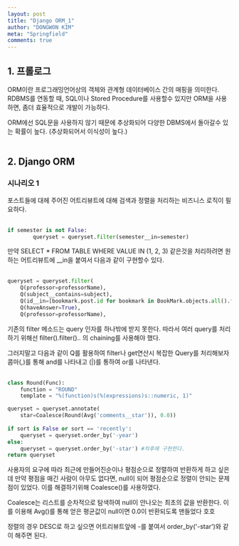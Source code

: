 ```yaml
---
layout: post
title: "Django ORM_1"
author: "DONGWON KIM"
meta: "Springfield"
comments: true
---
```


## 1. 프롤로그
ORM이란 프로그래밍언어상의 객체와 관계형 데이터베이스 간의 매핑을 의미한다.
RDBMS를 연동할 때, SQL이나 Stored Procedure를 사용할수 있지만 
ORM을 사용하면, 좀더 효율적으로 개발이 가능하다.

ORM에선 SQL문을 사용하지 않기 때문에 추상화되어 다양한 DBMS에서 돌아갈수 있는
확률이 높다. (추상화되어서 이식성이 높다.)
<br><br>

## 2. Django ORM
### 시나리오 1
포스트들에 대헤 주어진 어트리뷰트에 대해 검색과 정렬을 처리하는 비즈니스 로직이 필요하다.
<br><br>

```python
if semester is not False:
        queryset = queryset.filter(semester__in=semester)
```
만약 SELECT * FROM TABLE WHERE VALUE IN (1, 2, 3) 같은것을 처리하려면 
원하는 어트리뷰트에 __in을 붙여서 다음과 같이 구현할수 있다.
<br><br>



```python
queryset = queryset.filter(
    Q(professor=professorName),
    Q(subject__contains=subject),
    Q(id__in=[bookmark.post.id for bookmark in BookMark.objects.all().filter(user=request.user)]),
    Q(haveAnswer=True),
    Q(professor=professorName),
```

기존의 filter 메소드는 query 인자를 하나밖에 받지 못한다. 따라서 여러 query를 처리
하기 위해선 filter().filter().. 의 chaining를 사용해야 했다.

그러지말고 다음과 같이 Q를 활용하여 filter나 get연산시 복잡한 Query를 처리해보자
콤마(,)를 통해 and를 나타내고 (|)를 통하여 or를 나타낸다.
<br><br>

```python
class Round(Func):
    function = "ROUND"
    template = "%(function)s(%(expressions)s::numeric, 1)"

queryset = queryset.annotate(
    star=Coalesce(Round(Avg('comments__star')), 0.0))
        
if sort is False or sort == 'recently': 
    queryset = queryset.order_by('-year')
else: 
    queryset = queryset.order_by('-star') #차후에 구현한다.
return queryset
```

사용자의 요구에 따라 최근에 만들어진순이나 평점순으로 정렬하여 반환하게 하고 싶은데
만약 평점을 매긴 사람이 아무도 없다면, null이 되어 평점순으로 정렬이 안되는 문제점이 있었다.
이를 해결하기위해 Coalesce()를 사용하였다.

Coalesce는 리스트를 순차적으로 탐색하여 null이 안나오는 최초의 값을 반환한다.
이를 이용해 Avg()를 통해 얻은 평균값이 null이면 0.0이 반환되도록 맨들었다 호호

정렬의 경우 DESC로 하고 싶으면 어트리뷰트앞에 -를 붙여서 
order_by('-star')와 같이 해주면 된다.












